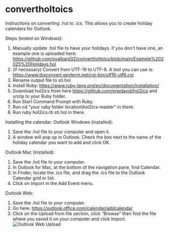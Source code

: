 # convertholtoics
Instructions on converting .hol to .ics. This allows you to create holiday calendars for Outlook.

Steps (tested on Windows):
1. Manually update .hol file to have your holidays. if you don't have one, an example one is uploaded here: https://github.com/svalbard32/convertholtoics/blob/main/Example%202025%20Holidays.hol
2. (if necessary) Convert from UTF-16 to UTF-8. A tool you can use is: https://www.tbxconvert.gevterm.net/cgi-bin/utf16-utf8.cgi
3. Rename output file to sti.hol
4. Install Ruby: https://www.ruby-lang.org/en/documentation/installation/
5. Download hol2ics from here https://github.com/erwdavid/hol2ics and unzip to your Ruby folder.
6. Run Start Command Prompt with Ruby.
7. Run cd "your ruby folder location\hol2ics-master" in there.
8. Run ruby hol2ics.rb sti.hol in there.

Installing the calendar:
Outlook Windows (installed):
1. Save the .hol file to your computer and open it.
2. A window will pop up in Outlook. Check the box next to the name of the holiday calendar you want to add and click OK.

Outlook Mac (installed):
1.	Save the .hol file to your computer.
2.	In Outlook for Mac, at the bottom of the navigation pane, find Calendar.
3.	In Finder, locate the .ics file, and drag the .ics file to the Outlook Calendar grid or list.
4.	Click on Import in the Add Event menu.

Outlook Web:
1.	Save the .hol file to your computer.
2.	Go here: https://outlook.office.com/calendar/addcalendar
3.	Click on the Upload from file section, click “Browse” then find the file where you saved it on your computer and click Import.
![Outlook Web Upload](https://github.com/user-attachments/assets/3c3eab0b-00be-4ad8-ab9f-75afb386ffce)

